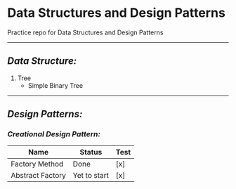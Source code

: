 # Data Structures and Design Patterns

Practice repo for Data Structures and Design Patterns
- - - -
## _Data Structure:_
1. Tree
    * Simple Binary Tree
- - - -
## _Design Patterns:_

### _Creational Design Pattern:_

| Name | Status | Test |
| ------ | ------ | ------ |
| Factory Method | Done | [x] |
| Abstract Factory | Yet to start | [x] |
